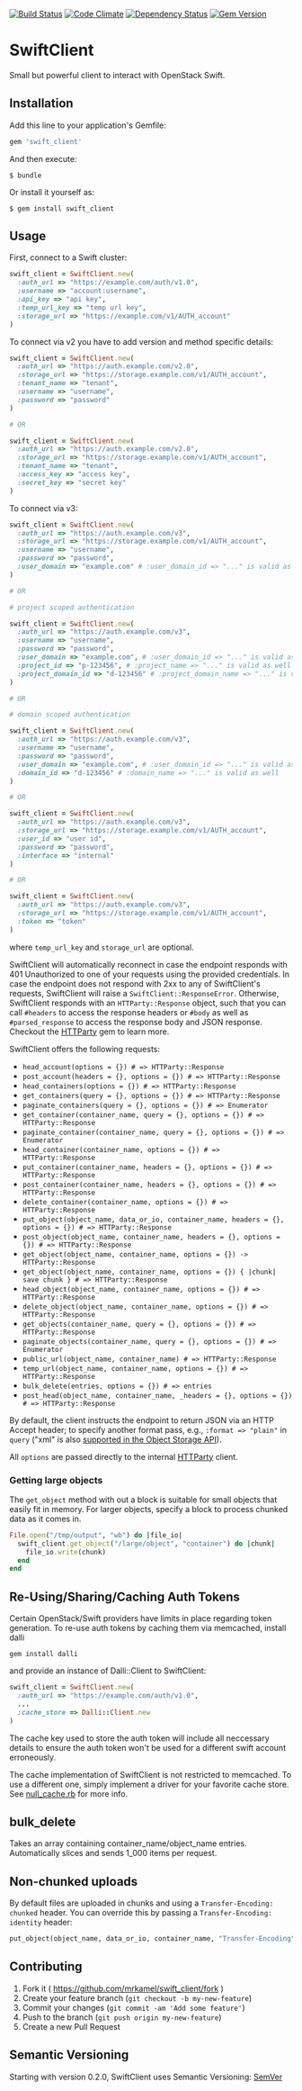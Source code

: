 [![Build Status](https://secure.travis-ci.org/mrkamel/swift_client.png?branch=master)](http://travis-ci.org/mrkamel/swift_client)
[![Code Climate](https://codeclimate.com/github/mrkamel/swift_client.png)](https://codeclimate.com/github/mrkamel/swift_client)
[![Dependency Status](https://gemnasium.com/mrkamel/swift_client.png?travis)](https://gemnasium.com/mrkamel/swift_client)
[![Gem Version](https://badge.fury.io/rb/swift_client.svg)](http://badge.fury.io/rb/swift_client)

# SwiftClient

Small but powerful client to interact with OpenStack Swift.

## Installation

Add this line to your application's Gemfile:

```ruby
gem 'swift_client'
```

And then execute:

    $ bundle

Or install it yourself as:

    $ gem install swift_client

## Usage

First, connect to a Swift cluster:

```ruby
swift_client = SwiftClient.new(
  :auth_url => "https://example.com/auth/v1.0",
  :username => "account:username",
  :api_key => "api key",
  :temp_url_key => "temp url key",
  :storage_url => "https://example.com/v1/AUTH_account"
)
```

To connect via v2 you have to add version and method specific details:

```ruby
swift_client = SwiftClient.new(
  :auth_url => "https://auth.example.com/v2.0",
  :storage_url => "https://storage.example.com/v1/AUTH_account",
  :tenant_name => "tenant",
  :username => "username",
  :password => "password"
)

# OR

swift_client = SwiftClient.new(
  :auth_url => "https://auth.example.com/v2.0",
  :storage_url => "https://storage.example.com/v1/AUTH_account",
  :tenant_name => "tenant",
  :access_key => "access key",
  :secret_key => "secret key"
)
```

To connect via v3:

```ruby
swift_client = SwiftClient.new(
  :auth_url => "https://auth.example.com/v3",
  :storage_url => "https://storage.example.com/v1/AUTH_account",
  :username => "username",
  :password => "password",
  :user_domain => "example.com" # :user_domain_id => "..." is valid as well
)

# OR

# project scoped authentication

swift_client = SwiftClient.new(
  :auth_url => "https://auth.example.com/v3",
  :username => "username",
  :password => "password",
  :user_domain => "example.com", # :user_domain_id => "..." is valid as well
  :project_id => "p-123456", # :project_name => "..." is valid as well
  :project_domain_id => "d-123456" # :project_domain_name => "..." is valid as well
)

# OR

# domain scoped authentication

swift_client = SwiftClient.new(
  :auth_url => "https://auth.example.com/v3",
  :username => "username",
  :password => "password",
  :user_domain => "example.com", # :user_domain_id => "..." is valid as well
  :domain_id => "d-123456" # :domain_name => "..." is valid as well
)

# OR

swift_client = SwiftClient.new(
  :auth_url => "https://auth.example.com/v3",
  :storage_url => "https://storage.example.com/v1/AUTH_account",
  :user_id => "user id",
  :password => "password",
  :interface => "internal"
)

# OR

swift_client = SwiftClient.new(
  :auth_url => "https://auth.example.com/v3",
  :storage_url => "https://storage.example.com/v1/AUTH_account",
  :token => "token"
)
```

where `temp_url_key` and `storage_url` are optional.

SwiftClient will automatically reconnect in case the endpoint responds with 401
Unauthorized to one of your requests using the provided credentials. In case
the endpoint does not respond with 2xx to any of SwiftClient's requests,
SwiftClient will raise a `SwiftClient::ResponseError`. Otherwise, SwiftClient
responds with an `HTTParty::Response` object, such that you can call `#headers`
to access the response headers or `#body` as well as `#parsed_response` to
access the response body and JSON response. Checkout the
[HTTParty](https://github.com/jnunemaker/httparty) gem to learn more.

SwiftClient offers the following requests:

* `head_account(options = {}) # => HTTParty::Response`
* `post_account(headers = {}, options = {}) # => HTTParty::Response`
* `head_containers(options = {}) # => HTTParty::Response`
* `get_containers(query = {}, options = {}) # => HTTParty::Response`
* `paginate_containers(query = {}, options = {}) # => Enumerator`
* `get_container(container_name, query = {}, options = {}) # => HTTParty::Response`
* `paginate_container(container_name, query = {}, options = {}) # => Enumerator`
* `head_container(container_name, options = {}) # => HTTParty::Response`
* `put_container(container_name, headers = {}, options = {}) # => HTTParty::Response`
* `post_container(container_name, headers = {}, options = {}) # => HTTParty::Response`
* `delete_container(container_name, options = {}) # => HTTParty::Response`
* `put_object(object_name, data_or_io, container_name, headers = {}, options = {}) # => HTTParty::Response`
* `post_object(object_name, container_name, headers = {}, options = {}) # => HTTParty::Response`
* `get_object(object_name, container_name, options = {}) -> HTTParty::Response`
* `get_object(object_name, container_name, options = {}) { |chunk| save chunk } # => HTTParty::Response`
* `head_object(object_name, container_name, options = {}) # => HTTParty::Response`
* `delete_object(object_name, container_name, options = {}) # => HTTParty::Response`
* `get_objects(container_name, query = {}, options = {}) # => HTTParty::Response`
* `paginate_objects(container_name, query = {}, options = {}) # => Enumerator`
* `public_url(object_name, container_name) # => HTTParty::Response`
* `temp_url(object_name, container_name, options = {}) # => HTTParty::Response`
* `bulk_delete(entries, options = {}) # => entries`
* `post_head(object_name, container_name, _headers = {}, options = {}) # => HTTParty::Response`

By default, the client instructs the endpoint to return JSON via an HTTP Accept header; to specify another format pass, e.g., `:format => "plain"` in `query` ("xml" is also [supported in the Object Storage API](https://docs.openstack.org/api-ref/object-store/index.html?expanded=show-container-details-and-list-objects-detail#show-container-details-and-list-objects)).

All `options` are passed directly to the internal [HTTParty](https://rubygems.org/gems/httparty) client.

### Getting large objects
The `get_object` method with out a block is suitable for small objects that easily fit in memory. For larger objects, specify a block to process chunked data as it comes in.

```ruby
File.open("/tmp/output", "wb") do |file_io|
  swift_client.get_object("/large/object", "container") do |chunk|
    file_io.write(chunk)
  end
end
```

## Re-Using/Sharing/Caching Auth Tokens

Certain OpenStack/Swift providers have limits in place regarding token
generation. To re-use auth tokens by caching them via memcached, install dalli

`gem install dalli`

and provide an instance of Dalli::Client to SwiftClient:

```ruby
swift_client = SwiftClient.new(
  :auth_url => "https://example.com/auth/v1.0",
  ...
  :cache_store => Dalli::Client.new
)
```

The cache key used to store the auth token will include all neccessary details
to ensure the auth token won't be used for a different swift account erroneously.

The cache implementation of SwiftClient is not restricted to memcached. To use
a different one, simply implement a driver for your favorite cache store. See
[null_cache.rb](https://github.com/mrkamel/swift_client/blob/master/lib/swift_client/null_cache.rb)
for more info.

## bulk_delete

Takes an array containing container_name/object_name entries.
Automatically slices and sends 1_000 items per request.

## Non-chunked uploads

By default files are uploaded in chunks and using a `Transfer-Encoding:
chunked` header. You can override this by passing a `Transfer-Encoding:
identity` header:

```ruby
put_object(object_name, data_or_io, container_name, "Transfer-Encoding" => "identity")
```

## Contributing

1. Fork it ( https://github.com/mrkamel/swift_client/fork )
2. Create your feature branch (`git checkout -b my-new-feature`)
3. Commit your changes (`git commit -am 'Add some feature'`)
4. Push to the branch (`git push origin my-new-feature`)
5. Create a new Pull Request

## Semantic Versioning

Starting with version 0.2.0, SwiftClient uses Semantic Versioning:
[SemVer](http://semver.org/)
